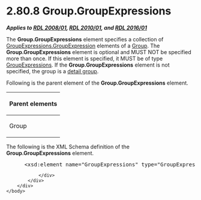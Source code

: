 <html dir="LTR" xmlns:mshelp="http://msdn.microsoft.com/mshelp" xmlns:ddue="http://ddue.schemas.microsoft.com/authoring/2003/5" xmlns:xlink="http://www.w3.org/1999/xlink" xmlns:tool="http://www.microsoft.com/tooltip">
    <head>
        <meta http-equiv="Content-Type" content="text/html; CHARSET=utf-8"></meta>
        <meta name="save" content="history"></meta>
        <title>2.80.8 Group.GroupExpressions</title>
        <xml>
            <mshelp:toctitle title="2.80.8 Group.GroupExpressions"></mshelp:toctitle>
            <mshelp:rltitle title="[MS-RDL]: Group.GroupExpressions"></mshelp:rltitle>
            <mshelp:keyword index="A" term="ca135130-df86-43e2-9b59-c78e84e051c2"></mshelp:keyword>
            <mshelp:attr name="DCSext.ContentType" value="open specification"></mshelp:attr>
            <mshelp:attr name="AssetID" value="ca135130-df86-43e2-9b59-c78e84e051c2"></mshelp:attr>
            <mshelp:attr name="TopicType" value="kbRef"></mshelp:attr>
            <mshelp:attr name="DCSext.Title" value="[MS-RDL]: Group.GroupExpressions" />
        </xml>
    </head>
    <body>
        <div id="header">
            <h1 class="heading">2.80.8 Group.GroupExpressions</h1>
        </div>
        <div id="mainSection">
            <div id="mainBody">
                <div id="allHistory" class="saveHistory"></div>
                <div id="sectionSection0" class="section" name="collapseableSection">
                    

<p><b><i>Applies to </i></b><a href="1e855f94-4617-47e4-b89e-0856c6cb420f.html"><b><i>RDL 2008/01</i></b></a><b><i>,
</i></b><a href="3428e690-a348-4ec7-8a6a-8efb42d2cdee.html"><b><i>RDL 2010/01</i></b></a><b><i>,
and </i></b><a href="52ce3983-2bfc-4e72-9359-42aaf5fe4509.html"><b><i>RDL 2016/01</i></b></a></p>

<p>The <b>Group.GroupExpressions</b> element specifies a
collection of <a href="ce9ab038-c7b6-4ac1-ba9e-faa3a2657eb7.html">GroupExpressions.GroupExpression</a>
elements of a <a href="dbfff811-1be7-4e8b-a5d2-6cc522317fbe.html">Group</a>.
The <b>Group.GroupExpressions</b> element is optional and MUST NOT be specified
more than once. If this element is specified, it MUST be of type <a href="81754d26-7dbd-4449-ac41-629f9a8d0feb.html">GroupExpressions</a>. If the <b>Group.GroupExpressions</b>
element is not specified, the group is a <a href="b2482b3f-74ab-4ca8-a9e5-c07955011743.html#gt_e6e777c9-c361-4606-b473-c8dd8fddf3b8">detail group</a>.</p>

<p>Following is the parent element of the <b>Group.GroupExpressions</b>
element.</p>

<table>
 <thead>
  <tr>
   <th>
   <p>Parent elements</p>
   </th>
  </tr>
 </thead>
 <tr>
  <td>
  <p>Group</p>
  </td>
 </tr>
</table>

<p>The following is the XML Schema definition of the <b>Group.GroupExpressions</b>
element.</p>

<dl>
<dd>
<div><pre> &lt;xsd:element name=&quot;GroupExpressions&quot; type=&quot;GroupExpressionsType&quot; minOccurs=&quot;0&quot; /&gt;
</pre></div>
</dd></dl>


                </div>
            </div>
        </div>
    </body>
</html>